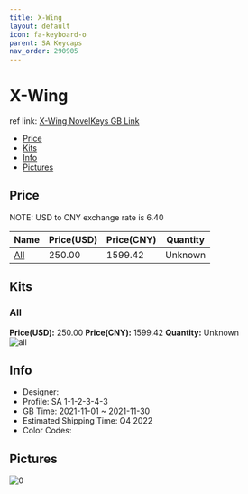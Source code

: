 ```yaml
---
title: X-Wing 
layout: default
icon: fa-keyboard-o
parent: SA Keycaps
nav_order: 290905
---
```


# X-Wing 

ref link: [X-Wing NovelKeys GB Link](https://novelkeys.com/products/x-wing)

* [Price](#price)
* [Kits](#kits)
* [Info](#info)
* [Pictures](#pictures)

## Price

NOTE: USD to CNY exchange rate is 6.40

| Name          | Price(USD)   |  Price(CNY) | Quantity |
| ------------- | ------------ |  ---------- | -------- |
|[All](#all)|250.00|1599.42|Unknown|


## Kits
### All  
**Price(USD):** 250.00	**Price(CNY):** 1599.42	**Quantity:** Unknown  
<img src="{{ 'assets/images/sa-keycaps/X-Wing/kits_pics/all.png' | relative_url }}" alt="all" class="image featured">

## Info
* Designer:   
* Profile: SA 1-1-2-3-4-3  
* GB Time: 2021-11-01 ~ 2021-11-30  
* Estimated Shipping Time: Q4 2022  
* Color Codes:  


## Pictures  
<img src="{{ 'assets/images/sa-keycaps/X-Wing/rendering_pics/0.jpg' | relative_url }}" alt="0" class="image featured">

